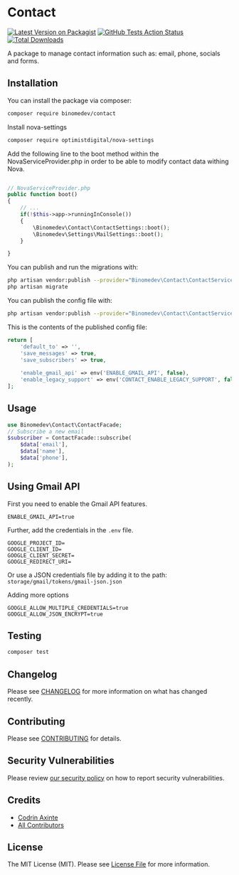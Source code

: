 # Contact

[![Latest Version on Packagist](https://img.shields.io/packagist/v/binomedev/contact.svg?style=flat-square)](https://packagist.org/packages/binomedev/contact)
[![GitHub Tests Action Status](https://img.shields.io/github/workflow/status/binomedev/contact/run-tests?label=tests)](https://github.com/binomedev/contact/actions?query=workflow%3ATests+branch%3Amaster)
[![Total Downloads](https://img.shields.io/packagist/dt/binomedev/contact.svg?style=flat-square)](https://packagist.org/packages/binomedev/contact)


A package to manage contact information such as: email, phone, socials and forms.


## Installation

You can install the package via composer:

```bash
composer require binomedev/contact
```

Install nova-settings
```bash
composer require optimistdigital/nova-settings
```

Add the following line to the boot method within the NovaServiceProvider.php in order to be able to modify contact data withing Nova.

```php

// NovaServiceProvider.php 
public function boot()
{
    // ...
    if(!$this->app->runningInConsole()) 
    {
        \Binomedev\Contact\ContactSettings::boot();
        \Binomedev\Settings\MailSettings::boot();
    }

}
```

You can publish and run the migrations with:

```bash
php artisan vendor:publish --provider="Binomedev\Contact\ContactServiceProvider" --tag="contact-migrations"
php artisan migrate
```



You can publish the config file with:
```bash
php artisan vendor:publish --provider="Binomedev\Contact\ContactServiceProvider" --tag="contact-config"
```

This is the contents of the published config file:

```php
return [
    'default_to' => '',
    'save_messages' => true,
    'save_subscribers' => true,
    
    'enable_gmail_api' => env('ENABLE_GMAIL_API', false),
    'enable_legacy_support' => env('CONTACT_ENABLE_LEGACY_SUPPORT', false),
];
```



## Usage

```php
use Binomedev\Contact\ContactFacade;
// Subscribe a new email
$subscriber = ContactFacade::subscribe(
    $data['email'],
    $data['name'],
    $data['phone'],
);
```

## Using Gmail API

First you need to enable the Gmail API features.

```dotenv
ENABLE_GMAIL_API=true
```

Further, add the credentials in the `.env` file.

```dotenv
GOOGLE_PROJECT_ID=
GOOGLE_CLIENT_ID=
GOOGLE_CLIENT_SECRET=
GOOGLE_REDIRECT_URI=
```

Or use a JSON credentials file by adding it to the path: `storage/gmail/tokens/gmail-json.json`

Adding more options
```dotenv
GOOGLE_ALLOW_MULTIPLE_CREDENTIALS=true
GOOGLE_ALLOW_JSON_ENCRYPT=true
```

## Testing

```bash
composer test
```

## Changelog

Please see [CHANGELOG](CHANGELOG.md) for more information on what has changed recently.

## Contributing

Please see [CONTRIBUTING](.github/CONTRIBUTING.md) for details.

## Security Vulnerabilities

Please review [our security policy](../../security/policy) on how to report security vulnerabilities.

## Credits

- [Codrin Axinte](https://github.com/codrin-axinte)
- [All Contributors](../../contributors)

## License

The MIT License (MIT). Please see [License File](LICENSE.md) for more information.
